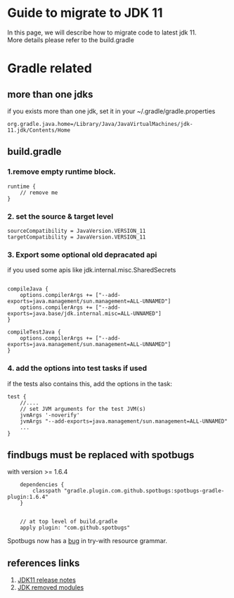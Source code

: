 # Guide to migrate to JDK 11
In this page, we will describe how to migrate code to latest jdk 11.
<br>
More details please refer to the build.gradle

# Gradle related
## more than one jdks
if you exists more than one jdk, set it in your ~/.gradle/gradle.properties
```
org.gradle.java.home=/Library/Java/JavaVirtualMachines/jdk-11.jdk/Contents/Home
```

## build.gradle
### 1.remove empty runtime block.
```
runtime {
    // remove me
}
```
### 2. set the source & target level
```
sourceCompatibility = JavaVersion.VERSION_11
targetCompatibility = JavaVersion.VERSION_11
```

### 3. Export some optional old depracated api
if you used some apis like jdk.internal.misc.SharedSecrets
```

compileJava {
    options.compilerArgs += ["--add-exports=java.management/sun.management=ALL-UNNAMED"]
    options.compilerArgs += ["--add-exports=java.base/jdk.internal.misc=ALL-UNNAMED"]
}

compileTestJava {
    options.compilerArgs += ["--add-exports=java.management/sun.management=ALL-UNNAMED"]
}

```

### 4. add the options into test tasks if used

if the tests also contains this, add the options in the task:
```
test {
    //....
    // set JVM arguments for the test JVM(s)
    jvmArgs '-noverify'
    jvmArgs "--add-exports=java.management/sun.management=ALL-UNNAMED"
    ...
}
```

## findbugs must be replaced with spotbugs
with version >= 1.6.4
```
    dependencies {
        classpath "gradle.plugin.com.github.spotbugs:spotbugs-gradle-plugin:1.6.4"
    }
    
    
    // at top level of build.gradle
    apply plugin: "com.github.spotbugs"

```
Spotbugs now has a [bug](https://github.com/spotbugs/spotbugs/issues/493) in try-with resource grammar.

## references links

1. [JDK11 release notes](https://www.oracle.com/technetwork/java/javase/11-relnote-issues-5012449.html)
2. [JDK removed modules](http://openjdk.java.net/jeps/320)